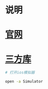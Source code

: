 # 说明

# [官网](https://flutter.cn/)

# [三方库](https://pub.dev/)

```bash
# 打开ios模拟器

open -a Simulator
```